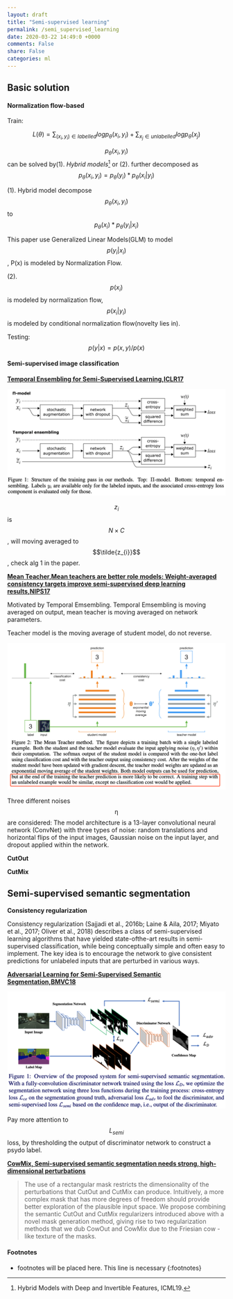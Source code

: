 ```yaml
---
layout: draft
title: "Semi-supervised learning"
permalink: /semi_supervised_learning
date: 2020-03-22 14:49:0 +0000
comments: False
share: False
categories: ml
---
```


## Basic solution

#### Normalization flow-based

Train:

$$
L(\theta) = \sum_{(x_{i},y_{i}) \in labelled} log p_{\theta} (x_{i}, y_{i}) + \sum_{x_{j} \in unlabelled} log p_{\theta}(x_{j})
$$

$$p_{\theta} (x_{i}, y_{i})$$ can be solved by(1). _Hybrid models_[^hybridmodel] or (2). further decomposed as$$
p_{\theta} (x_{i}, y_{i}) = p_{\theta}(y_{i}) * p_{\theta}(x_{i}|y_{i})
$$

(1). Hybrid model decompose
$$
p_{\theta} (x_{i}, y_{i})
$$  to  $$
p_{\theta}(x_{i})*p_{\theta}(y_{i}|x_{i})
$$

 This paper  use Generalized Linear Models(GLM) to model 
 $$
 p(y_{i}|x_{i})
 $$, P(x) is modeled by Normalization Flow.

(2). $$
p(x_{i})
$$ is modeled by normalization flow, $$
p(x_{i}|y_{i})
$$ is modeled by conditional normalization flow(novelty lies in).


Testing:
$$p(y|x) = p(x,y)/p(x)$$

#### Semi-supervised image classification

**[Temporal Ensembling for Semi-Supervised Learning,ICLR17](https://arxiv.org/pdf/1610.02242.pdf)**

![](/imgs/temporal-ensembling.png)


$$z_{i}$$ is $$N \times C$$, will moving averaged to $$\tilde{z_{i}}$$, check alg 1 in the paper.



**[Mean Teacher,Mean teachers are better role models: Weight-averaged consistency targets improve semi-supervised deep learning results,NIPS17](https://arxiv.org/abs/1703.01780)**

Motivated by Temporal Emsembling. Temporal Emsembling is moving averaged on output, mean teacher is moving averaged on network parameters.

Teacher model is the moving average of student model, do not reverse.

![](/imgs/mean-teacher.png)

Three different noises $$\upeta$$ are considered: The model architecture is a 13-layer convolutional neural network (ConvNet) with three types of noise: random translations and horizontal flips of the input images, Gaussian noise on the input layer, and dropout applied within the network.


**CutOut**

**CutMix**

## Semi-supervised semantic segmentation

**Consistency regularization**

Consistency regularization (Sajjadi et al., 2016b; Laine & Aila, 2017; Miyato et al., 2017; Oliver
et al., 2018) describes a class of semi-supervised learning algorithms that have yielded state-ofthe-art results in semi-supervised classification, while being conceptually simple and often easy to
implement. The key idea is to encourage the network to give consistent predictions for unlabeled
inputs that are perturbed in various ways.



**[Adversarial Learning for Semi-Supervised Semantic Segmentation,BMVC18](https://arxiv.org/pdf/1802.07934.pdf)**

![](/imgs/adv-semi-seg.png)

Pay more attention to $$L_{semi}$$ loss, by thresholding the output of discriminator network to construct a psydo label.


**[CowMix, Semi-supervised semantic segmentation needs strong, high-dimensional perturbations ](https://openreview.net/forum?id=B1eBoJStwr)**

> The use of a rectangular mask restricts the dimensionality of the perturbations that CutOut and
CutMix can produce. Intuitively, a more complex mask that has more degrees of freedom should
provide better exploration of the plausible input space. We propose combining the semantic CutOut
and CutMix regularizers introduced above with a novel mask generation method, giving rise to two
regularization methods that we dub CowOut and CowMix due to the Friesian cow -like texture of
the masks.



#### Footnotes
* footnotes will be placed here. This line is necessary
{:footnotes}

[^hybridmodel]: Hybrid Models with Deep and Invertible Features, ICML19.





